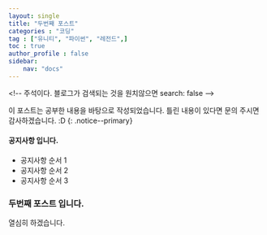 ```yaml
---
layout: single
title: "두번째 포스트"
categories : "코딩"
tag : ["유니티", "파이썬", "레전드",]
toc : true
author_profile : false
sidebar: 
    nav: "docs"
---
```


\<!-- 주석이다. 블로그가 검색되는 것을 원치않으면 search: false   -->

이 포스트는 공부한 내용을 바탕으로 작성되었습니다. 틀린 내용이 있다면 문의 주시면 감사하겠습니다. :D
{: .notice--primary}

<div class="notice--success">
<h4>공지사항 입니다.</h4>
<ul>
    <li> 공지사항 순서 1</li>
    <li> 공지사항 순서 2</li>
    <li> 공지사항 순서 3</li>
</ul>
</div>



### 두번째 포스트 입니다.

열심히 하겠습니다.

